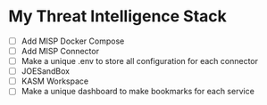 # My Threat Intelligence Stack

- [ ] Add MISP Docker Compose
- [ ] Add MISP Connector
- [ ] Make a unique .env to store all configuration for each connector
- [ ] JOESandBox
- [ ] KASM Workspace
- [ ] Make a unique dashboard to make bookmarks for each service
